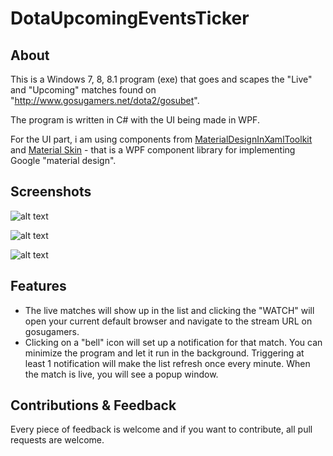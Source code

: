 # DotaUpcomingEventsTicker

## About

This is a Windows 7, 8, 8.1 program (exe) that goes and scapes the "Live" and "Upcoming" matches found on "http://www.gosugamers.net/dota2/gosubet".

The program is written in C# with the UI being made in WPF.

For the UI part, i am using components from [MaterialDesignInXamlToolkit](https://github.com/ButchersBoy/MaterialDesignInXamlToolkit) and [Material Skin](https://github.com/IgnaceMaes/MaterialSkin) - that is a WPF component library for implementing Google "material design".

## Screenshots

![alt text](http://i.imgur.com/QnnOxPY.png "Pic1")


![alt text](http://i.imgur.com/sEneIFW.png "Pic2")

![alt text](http://i.imgur.com/8KdPLrO.png "Notification")

## Features

* The live matches will show up in the list and clicking the "WATCH" will open your current default browser and navigate to the stream URL on gosugamers.
* Clicking on a "bell" icon will set up a notification for that match. You can minimize the program and let it run in the background. Triggering at least 1 notification will make the list refresh once every minute. When the match is live, you will see a popup window.

## Contributions & Feedback
Every piece of feedback is welcome and if you want to contribute, all pull requests are welcome.

